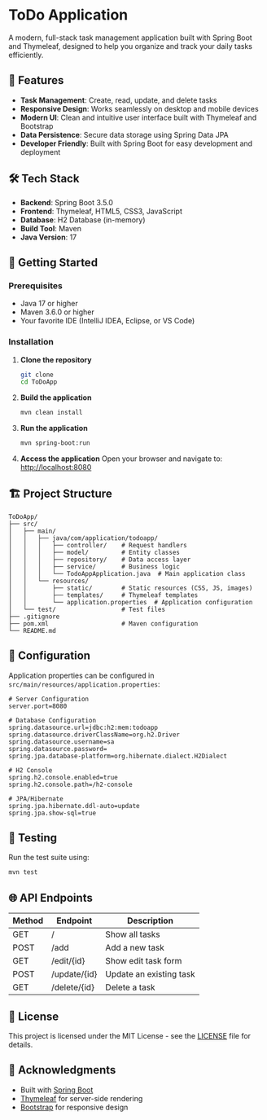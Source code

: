 # ToDo Application

A modern, full-stack task management application built with Spring Boot and Thymeleaf, designed to help you organize and track your daily tasks efficiently.

## 🚀 Features

- **Task Management**: Create, read, update, and delete tasks
- **Responsive Design**: Works seamlessly on desktop and mobile devices
- **Modern UI**: Clean and intuitive user interface built with Thymeleaf and Bootstrap
- **Data Persistence**: Secure data storage using Spring Data JPA
- **Developer Friendly**: Built with Spring Boot for easy development and deployment

## 🛠️ Tech Stack

- **Backend**: Spring Boot 3.5.0
- **Frontend**: Thymeleaf, HTML5, CSS3, JavaScript
- **Database**: H2 Database (in-memory)
- **Build Tool**: Maven
- **Java Version**: 17

## 🚀 Getting Started

### Prerequisites

- Java 17 or higher
- Maven 3.6.0 or higher
- Your favorite IDE (IntelliJ IDEA, Eclipse, or VS Code)

### Installation

1. **Clone the repository**
   ```bash
   git clone 
   cd ToDoApp
   ```

2. **Build the application**
   ```bash
   mvn clean install
   ```

3. **Run the application**
   ```bash
   mvn spring-boot:run
   ```

4. **Access the application**
   Open your browser and navigate to: [http://localhost:8080](http://localhost:8080)

## 🏗️ Project Structure

```
ToDoApp/
├── src/
│   ├── main/
│   │   ├── java/com/application/todoapp/
│   │   │   ├── controller/    # Request handlers
│   │   │   ├── model/         # Entity classes
│   │   │   ├── repository/    # Data access layer
│   │   │   ├── service/       # Business logic
│   │   │   └── TodoAppApplication.java  # Main application class
│   │   └── resources/
│   │       ├── static/        # Static resources (CSS, JS, images)
│   │       ├── templates/     # Thymeleaf templates
│   │       └── application.properties  # Application configuration
│   └── test/                  # Test files
├── .gitignore
├── pom.xml                    # Maven configuration
└── README.md
```

## 🔧 Configuration

Application properties can be configured in `src/main/resources/application.properties`:

```properties
# Server Configuration
server.port=8080

# Database Configuration
spring.datasource.url=jdbc:h2:mem:todoapp
spring.datasource.driverClassName=org.h2.Driver
spring.datasource.username=sa
spring.datasource.password=
spring.jpa.database-platform=org.hibernate.dialect.H2Dialect

# H2 Console
spring.h2.console.enabled=true
spring.h2.console.path=/h2-console

# JPA/Hibernate
spring.jpa.hibernate.ddl-auto=update
spring.jpa.show-sql=true
```

## 🧪 Testing

Run the test suite using:

```bash
mvn test
```

## 🌐 API Endpoints

| Method | Endpoint       | Description                |
|--------|----------------|----------------------------|
| GET    | /              | Show all tasks             |
| POST   | /add           | Add a new task             |
| GET    | /edit/{id}     | Show edit task form        |
| POST   | /update/{id}   | Update an existing task    |
| GET    | /delete/{id}   | Delete a task              |


## 📄 License

This project is licensed under the MIT License - see the [LICENSE](LICENSE) file for details.

## 🙏 Acknowledgments

- Built with [Spring Boot](https://spring.io/projects/spring-boot)
- [Thymeleaf](https://www.thymeleaf.org/) for server-side rendering
- [Bootstrap](https://getbootstrap.com/) for responsive design

